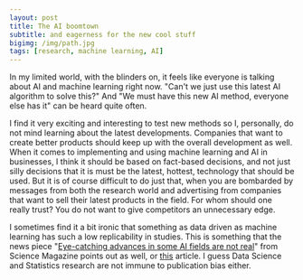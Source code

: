 ```yaml
---
layout: post
title: The AI boomtown
subtitle: and eagerness for the new cool stuff
bigimg: /img/path.jpg
tags: [research, machine learning, AI]
---
```


In my limited world, with the blinders on, it feels like everyone is talking about AI and machine learning right now. "Can't we just use this latest AI algorithm to solve this?" And "We must have this new AI method, everyone else has it" can be heard quite often. 

I find it very exciting and interesting to test new methods so I, personally, do not mind learning about the latest developments. Companies that want to create better products should keep up with the overall development as well. When it comes to implementing and using machine learning and AI in businesses, I think it should be based on fact-based decisions, and not just silly decisions that it is must be the latest, hottest, technology that should be used. But it is of course difficult to do just that, when you are bombarded by messages from both the research world and advertising from companies that want to sell their latest products in the field. For whom should one really trust? You do not want to give competitors an unnecessary edge. 

I sometimes find it a bit ironic that something as data driven as machine learning has such a low replicability in studies. This is something that the news piece "[Eye-catching advances in some AI fields are not real](https://www.sciencemag.org/news/2020/05/eye-catching-advances-some-ai-fields-are-not-real)" from Science Magazine points out as well, or [this](https://www.sciencemag.org/news/2018/02/missing-data-hinder-replication-artificial-intelligence-studies) article. I guess Data Science and Statistics research are not immune to publication bias either.